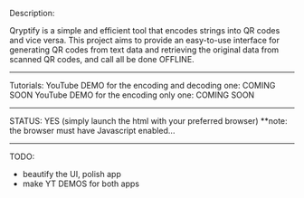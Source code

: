 
Description: 

  Qryptify is a simple and efficient tool that encodes strings into QR codes and vice versa.
  This project aims to provide an easy-to-use interface for generating QR codes from text data
  and retrieving the original data from scanned QR codes, and call all be done OFFLINE.

-----------------------

Tutorials:
  YouTube DEMO for the encoding and decoding one: COMING SOON
  YouTube DEMO for the encoding only one: COMING SOON
  
-----------------------

STATUS: YES (simply launch the html with your preferred browser) 
  **note: the browser must have Javascript enabled...

-----------------------

TODO: 
  - beautify the UI, polish app
  - make YT DEMOS for both apps
